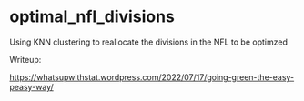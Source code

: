# optimal_nfl_divisions
Using KNN clustering to reallocate the divisions in the NFL to be optimzed

Writeup:

<https://whatsupwithstat.wordpress.com/2022/07/17/going-green-the-easy-peasy-way/>
